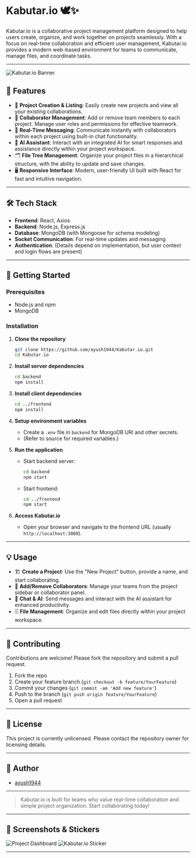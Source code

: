 # Kabutar.io 🕊️✨

Kabutar.io is a collaborative project management platform designed to help users create, organize, and work together on projects seamlessly. With a focus on real-time collaboration and efficient user management, Kabutar.io provides a modern web-based environment for teams to communicate, manage files, and coordinate tasks.

---

![Kabutar.io Banner](assets/banner.png) <!-- Add your banner image to assets/banner.png or change the path -->

## 🎯 Features

- 📝 **Project Creation & Listing**: Easily create new projects and view all your existing collaborations.
- 👥 **Collaborator Management**: Add or remove team members to each project. Manage user roles and permissions for effective teamwork.
- 💬 **Real-Time Messaging**: Communicate instantly with collaborators within each project using built-in chat functionality.
- 🤖 **AI Assistant**: Interact with an integrated AI for smart responses and assistance directly within your project workspace.
- 🗂️ **File Tree Management**: Organize your project files in a hierarchical structure, with the ability to update and save changes.
- 🖥️ **Responsive Interface**: Modern, user-friendly UI built with React for fast and intuitive navigation.

---

## 🛠️ Tech Stack

- **Frontend**: React, Axios
- **Backend**: Node.js, Express.js
- **Database**: MongoDB (with Mongoose for schema modeling)
- **Socket Communication**: For real-time updates and messaging
- **Authentication**: (Details depend on implementation, but user context and login flows are present)

---

## 🚀 Getting Started

### Prerequisites

- Node.js and npm
- MongoDB

### Installation

1. **Clone the repository**
   ```bash
   git clone https://github.com/ayush1944/Kabutar.io.git
   cd Kabutar.io
   ```

2. **Install server dependencies**
   ```bash
   cd backend
   npm install
   ```

3. **Install client dependencies**
   ```bash
   cd ../frontend
   npm install
   ```

4. **Setup environment variables**
   - Create a `.env` file in `backend` for MongoDB URI and other secrets.
   - (Refer to source for required variables.)

5. **Run the application**
   - Start backend server:
     ```bash
     cd backend
     npm start
     ```
   - Start frontend:
     ```bash
     cd ../frontend
     npm start
     ```

6. **Access Kabutar.io**
   - Open your browser and navigate to the frontend URL (usually `http://localhost:3000`).

---

## 💡 Usage

- 🏗️ **Create a Project**: Use the "New Project" button, provide a name, and start collaborating.
- 👤 **Add/Remove Collaborators**: Manage your teams from the project sidebar or collaborator panel.
- 💬 **Chat & AI**: Send messages and interact with the AI assistant for enhanced productivity.
- 🗄️ **File Management**: Organize and edit files directly within your project workspace.

---

## 🤝 Contributing

Contributions are welcome! Please fork the repository and submit a pull request.

1. Fork the repo
2. Create your feature branch (`git checkout -b feature/YourFeature`)
3. Commit your changes (`git commit -am 'Add new feature'`)
4. Push to the branch (`git push origin feature/YourFeature`)
5. Open a pull request

---

## 📜 License

This project is currently unlicensed. Please contact the repository owner for licensing details.

---

## 👤 Author

- [ayush1944](https://github.com/ayush1944)

---

> Kabutar.io is built for teams who value real-time collaboration and simple project organization. Start collaborating today!

---

## 📸 Screenshots & Stickers

![Project Dashboard](assets/dashboard.png) <!-- Add your screenshot to assets/dashboard.png or change the path -->
![Kabutar.io Sticker](assets/sticker.png) <!-- Add your sticker image to assets/sticker.png or change the path -->

---
